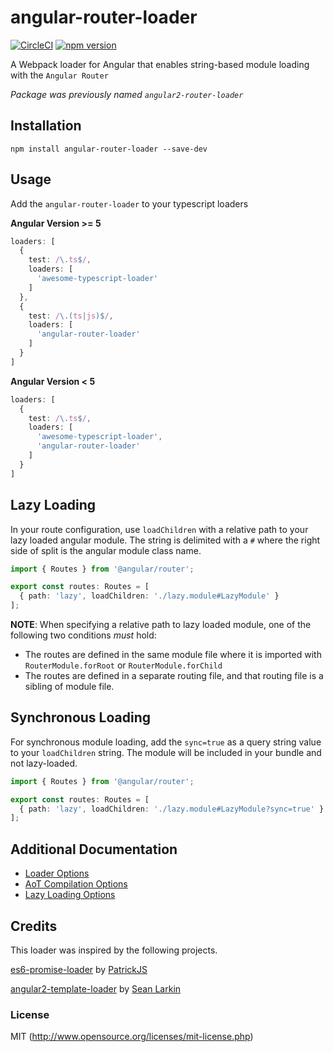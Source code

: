 # angular-router-loader

[![CircleCI](https://circleci.com/gh/brandonroberts/angular-router-loader.svg?style=shield&circle-token=a8a709588d22664ab74922050eda672898d2d417)](https://circleci.com/gh/brandonroberts/angular-router-loader)
[![npm version](https://badge.fury.io/js/angular-router-loader.svg)](https://badge.fury.io/js/angular-router-loader)

A Webpack loader for Angular that enables string-based module loading with the `Angular Router`

*Package was previously named `angular2-router-loader`*

## Installation

  `npm install angular-router-loader --save-dev`

## Usage

Add the `angular-router-loader` to your typescript loaders

**Angular Version >= 5**

```ts
loaders: [
  {
    test: /\.ts$/,
    loaders: [
      'awesome-typescript-loader'
    ]
  },
  {
    test: /\.(ts|js)$/,
    loaders: [
      'angular-router-loader'
    ]
  }  
]
```

**Angular Version < 5**

```ts
loaders: [
  {
    test: /\.ts$/,
    loaders: [
      'awesome-typescript-loader',
      'angular-router-loader'
    ]
  }  
]
```

## Lazy Loading

In your route configuration, use `loadChildren` with a relative path to your lazy loaded angular module. The string is delimited with a `#` where the right side of split is the angular module class name.

```ts
import { Routes } from '@angular/router';

export const routes: Routes = [
  { path: 'lazy', loadChildren: './lazy.module#LazyModule' }
];
```

**NOTE**: When specifying a relative path to lazy loaded module, one of the following two conditions *must* hold:

* The routes are defined in the same module file where it is imported with `RouterModule.forRoot` or `RouterModule.forChild`
* The routes are defined in a separate routing file, and that routing file is a sibling of module file.

## Synchronous Loading

For synchronous module loading, add the `sync=true` as a query string value to your `loadChildren` string. The module will be included in your bundle and not lazy-loaded.

```ts
import { Routes } from '@angular/router';

export const routes: Routes = [
  { path: 'lazy', loadChildren: './lazy.module#LazyModule?sync=true' }
];
```

## Additional Documentation

* [Loader Options](./docs/options.md#general-loader-options)
* [AoT Compilation Options](./docs/options.md#loader-options-aot-compilation)
* [Lazy Loading Options](./docs/options.md#lazy-loading-options)


## Credits

This loader was inspired by the following projects.

[es6-promise-loader](https://github.com/gdi2290/es6-promise-loader) by [PatrickJS](https://twitter.com/@gdi2290)

[angular2-template-loader](https://github.com/TheLarkInn/angular2-template-loader) by [Sean Larkin](https://twitter.com/@TheLarkInn)

### License

MIT (http://www.opensource.org/licenses/mit-license.php)
